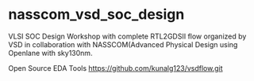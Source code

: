 # nasscom_vsd_soc_design
VLSI SOC Design Workshop with complete RTL2GDSII flow organized by VSD in collaboration with NASSCOM(Advanced Physical Design using Openlane with sky130nm. 

Open Source EDA Tools
https://github.com/kunalg123/vsdflow.git
